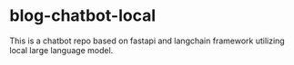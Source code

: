 # blog-chatbot-local
This is a chatbot repo based on fastapi and langchain framework utilizing local large language model.
